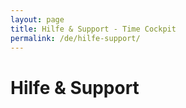 ```yaml
---
layout: page
title: Hilfe & Support - Time Cockpit
permalink: /de/hilfe-support/
---
```


<h1>Hilfe &amp; Support</h1>
